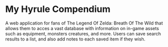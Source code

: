 # My Hyrule Compendium

A web application for fans of The Legend Of Zelda: Breath Of The Wild that allows them to acces a vast database with information on in-game assets such as equipment, monsters creatures, and more. Users can save search results to a list, and also add notes to each saved item if they wish. 
